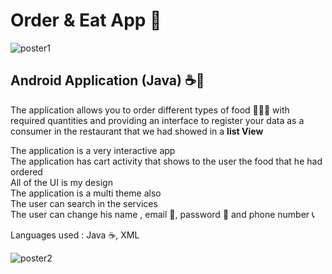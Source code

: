 # Order & Eat App 🍔

  ![poster1](https://user-images.githubusercontent.com/90563044/177055547-1f3e9839-d9d1-4089-b085-2f0ed39466de.jpeg)




<h2>Android Application (<b>Java</b>) ☕📱</h2>

The application allows you to order different types of food 🍔🍕🍞 with required quantities and providing an interface to register your data as a consumer in the restaurant that we had showed in a <b>list View</b> 
<p>
The application is a very interactive app <br>
The application has cart activity that shows to the user the food that he had ordered <br>
All of the UI is my design<br>
The application is a multi theme also<br>
The user can search in the services<br>
The user can change his name , email 📧, password 🔑 and phone number 📞<br>
  </p>
  <p>Languages used : Java ☕, XML</p>
  
  
  





  ![poster2](https://user-images.githubusercontent.com/90563044/177055542-4453d9ba-8188-45aa-802f-14a812ae75c3.jpeg)


